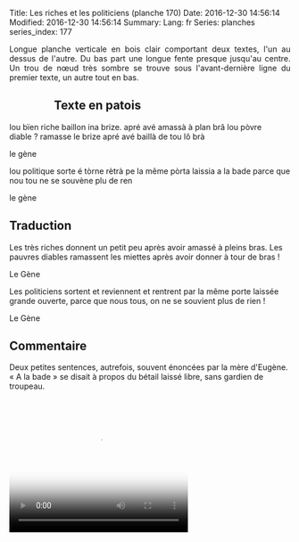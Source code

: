 Title: Les riches et les politiciens (planche 170)
Date: 2016-12-30 14:56:14
Modified: 2016-12-30 14:56:14
Summary: 
Lang: fr
Series: planches
series_index: 177

<p style="text-align:justify;">Longue planche verticale en bois clair
comportant deux textes, l'un au dessus de l'autre. Du bas part une
longue fente presque jusqu'au centre. Un trou de nœud très sombre se
trouve sous l'avant-dernière ligne du premier texte, un autre tout en
bas.</p>

<figure class="image-block" style="float: left;">
  <img alt="" src="{static}/images/planche170.png">
  <figcaption style="max-width: 195px"></figcaption>
</figure>

## Texte en patois

lou bïen riche baillon ina brize. apré avé amassà à plan brâ lou pòvre
diable ? ramasse le brize apré avé baillà de tou lô brà

le gène

lou politique sorte é tòrne rètrà pe la même pòrta laissia a la bade
parce que nou tou ne se souvène plu de ren

le gène

## Traduction

Les très riches donnent un petit peu après avoir amassé à pleins
bras. Les pauvres diables ramassent les miettes après avoir donner à
tour de bras !

Le Gène

Les politiciens sortent et reviennent et rentrent par la même porte
laissée grande ouverte, parce que nous tous, on ne se souvient plus de
rien !

Le Gène

## Commentaire

Deux petites sentences, autrefois, souvent énoncées par la mère
d'Eugène. « A la bade » se disait à propos du bétail laissé libre,
sans gardien de troupeau.

<video width="320" height="240" controls
  poster="{static}/images/thumbnails/video_170.jpg">
  <source src="https://d1njpgd0ygatdn.cloudfront.net/video_170.mp4" type="video/mp4">
</video>

